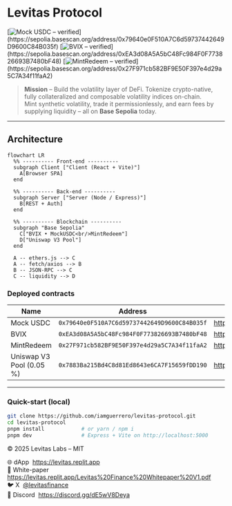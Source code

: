 # Levitas Protocol

[![Mock USDC – verified](https://img.shields.io/badge/Mock%20USDC-verified-brightgreen?labelColor=212121&logo=data:image/svg+xml;base64,PHN2ZyBmaWxsPSJ3aGl0ZSIgaGVpZ2h...)](https://sepolia.basescan.org/address/0x79640e0F510A7C6d59737442649D9600C84B035f)
[![BVIX – verified](https://img.shields.io/badge/BVIX-verified-brightgreen?labelColor=212121&logo=data:image/svg+xml;base64,PHN2ZyBmaWxsPSJ3aGl0ZSIgaGVpZ2h...)](https://sepolia.basescan.org/address/0xEA3d08A5A5bC48Fc984F0F773826693B7480bF48)
[![MintRedeem – verified](https://img.shields.io/badge/MintRedeem-verified-brightgreen?labelColor=212121&logo=data:image/svg+xml;base64,PHN2ZyBmaWxsPSJ3aGl0ZSIgaGVpZ2h...)](https://sepolia.basescan.org/address/0x27F971cb582BF9E50F397e4d29a5C7A34f11faA2)

> **Mission** – Build the volatility layer of DeFi. Tokenize crypto-native, fully collateralized and composable volatility indices on-chain.  
> Mint synthetic volatility, trade it permissionlessly, and earn fees by supplying liquidity – all on **Base Sepolia** today.

---

## Architecture

```mermaid
flowchart LR
  %% ---------- Front-end ----------
  subgraph Client ["Client (React + Vite)"]
    A[Browser SPA]
  end

  %% ---------- Back-end ----------
  subgraph Server ["Server (Node / Express)"]
    B[REST + Auth]
  end

  %% ---------- Blockchain ----------
  subgraph "Base Sepolia"
    C["BVIX • MockUSDC<br/>MintRedeem"]
    D["Uniswap V3 Pool"]
  end

  A -- ethers.js --> C
  A -- fetch/axios --> B
  B -- JSON-RPC --> C
  C -- liquidity --> D
```

### Deployed contracts

| Name | Address | Explorer |
|------|---------|----------|
| Mock USDC | `0x79640e0F510A7C6d59737442649D9600C84B035f` | https://sepolia.basescan.org/address/0x79640e0F510A7C6d59737442649D9600C84B035f |
| BVIX | `0xEA3d08A5A5bC48Fc984F0F773826693B7480bF48` | https://sepolia.basescan.org/address/0xEA3d08A5A5bC48Fc984F0F773826693B7480bF48 |
| MintRedeem | `0x27F971cb582BF9E50F397e4d29a5C7A34f11faA2` | https://sepolia.basescan.org/address/0x27F971cb582BF9E50F397e4d29a5C7A34f11faA2 |
| Uniswap V3 Pool (0.05 %) | `0x7883Ba215Bd4C8d81Ed8643e6CA7F15659fDD190` | https://sepolia.basescan.org/address/0x7883Ba215Bd4C8d81Ed8643e6CA7F15659fDD190 |

---

### Quick-start (local)

```bash
git clone https://github.com/iamguerrero/levitas-protocol.git
cd levitas-protocol
pnpm install            # or yarn / npm i
pnpm dev                # Express + Vite on http://localhost:5000
```

© 2025 Levitas Labs – MIT

🌐 dApp&nbsp; <https://levitas.replit.app>  
📝 White-paper&nbsp; <https://levitas.replit.app/Levitas%20Finance%20Whitepaper%20V1.pdf>  
🐦 X&nbsp; [@levitasfinance](https://twitter.com/levitasfinance)  
💬 Discord&nbsp; <https://discord.gg/dE5wV8Deya>

